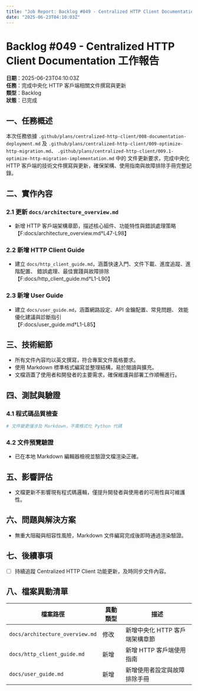 ```yaml
---
title: "Job Report: Backlog #049 - Centralized HTTP Client Documentation"
date: "2025-06-23T04:10:03Z"
---
```


# Backlog #049 - Centralized HTTP Client Documentation 工作報告

**日期**：2025-06-23T04:10:03Z  
**任務**：完成中央化 HTTP 客戶端相關文件撰寫與更新  
**類型**：Backlog  
**狀態**：已完成

## 一、任務概述

本次任務依據 `.github/plans/centralized-http-client/008-documentation-deployment.md` 及
`.github/plans/centralized-http-client/009-optimize-http-migration.md`、
`.github/plans/centralized-http-client/009.1-optimize-http-migration-implementation.md` 中的
文件更新要求，完成中央化 HTTP 客戶端的技術文件撰寫與更新，確保架構、使用指南與故障排除手冊完整記錄。

## 二、實作內容

### 2.1 更新 `docs/architecture_overview.md`
- 新增 HTTP 客戶端架構章節，描述核心組件、功能特性與錯誤處理策略  
  【F:docs/architecture_overview.md†L47-L98】

### 2.2 新增 HTTP Client Guide
- 建立 `docs/http_client_guide.md`，涵蓋快速入門、文件下載、進度追蹤、進階配置、
  錯誤處理、最佳實踐與故障排除  
  【F:docs/http_client_guide.md†L1-L90】

### 2.3 新增 User Guide
- 建立 `docs/user_guide.md`，涵蓋網路設定、API 金鑰配置、常見問題、
  效能優化建議與診斷指引  
  【F:docs/user_guide.md†L1-L85】

## 三、技術細節

- 所有文件內容均以英文撰寫，符合專案文件風格要求。
- 使用 Markdown 標準格式編寫並整理結構，易於閱讀與擴充。
- 文檔涵蓋了使用者和開發者的主要需求，確保維護與部署工作順暢進行。

## 四、測試與驗證

### 4.1 程式碼品質檢查
```bash
# 文件變更僅涉及 Markdown，不需格式化 Python 代碼
```

### 4.2 文件預覽驗證
- 已在本地 Markdown 編輯器檢視並驗證文檔渲染正確。

## 五、影響評估

- 文檔更新不影響現有程式碼邏輯，僅提升開發者與使用者的可用性與可維護性。

## 六、問題與解決方案

- 無重大阻礙與相容性風險，Markdown 文件編寫完成後即時通過渲染驗證。

## 七、後續事項

- [ ] 持續追蹤 Centralized HTTP Client 功能更新，及時同步文件內容。

## 八、檔案異動清單

| 檔案路徑                        | 異動類型 | 描述                                |
|--------------------------------|----------|-------------------------------------|
| `docs/architecture_overview.md`| 修改     | 新增中央化 HTTP 客戶端架構章節      |
| `docs/http_client_guide.md`    | 新增     | 新增 HTTP 客戶端使用指南            |
| `docs/user_guide.md`           | 新增     | 新增使用者設定與故障排除手冊        |
